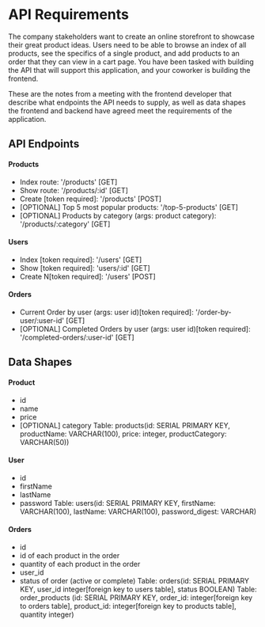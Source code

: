 # API Requirements
The company stakeholders want to create an online storefront to showcase their great product ideas. Users need to be able to browse an index of all products, see the specifics of a single product, and add products to an order that they can view in a cart page. You have been tasked with building the API that will support this application, and your coworker is building the frontend.

These are the notes from a meeting with the frontend developer that describe what endpoints the API needs to supply, as well as data shapes the frontend and backend have agreed meet the requirements of the application. 

## API Endpoints
#### Products
- Index route: '/products' [GET]
- Show route: '/products/:id' [GET]
- Create [token required]: '/products' [POST]
- [OPTIONAL] Top 5 most popular products:  '/top-5-products' [GET]
- [OPTIONAL] Products by category (args: product category): '/products/:category' [GET]

#### Users
- Index [token required]: '/users' [GET]
- Show [token required]: 'users/:id' [GET]
- Create N[token required]: '/users' [POST]

#### Orders
- Current Order by user (args: user id)[token required]: '/order-by-user/:user-id' [GET]
- [OPTIONAL] Completed Orders by user (args: user id)[token required]: '/completed-orders/:user-id' [GET]

## Data Shapes
#### Product
-  id
- name
- price
- [OPTIONAL] category
Table: 
    products(id: SERIAL PRIMARY KEY, productName: VARCHAR(100), price: integer, productCategory: VARCHAR(50))

#### User
- id
- firstName
- lastName
- password
Table: 
    users(id: SERIAL PRIMARY KEY, firstName: VARCHAR(100), lastName: VARCHAR(100), password_digest: VARCHAR)

#### Orders
- id
- id of each product in the order
- quantity of each product in the order
- user_id
- status of order (active or complete)
Table: 
    orders(id: SERIAL PRIMARY KEY, user_id integer[foreign key to users table], status BOOLEAN)
Table: 
    order_products (id: SERIAL PRIMARY KEY, order_id: integer[foreign key to orders table], product_id: integer[foreign key to products table], quantity integer)


